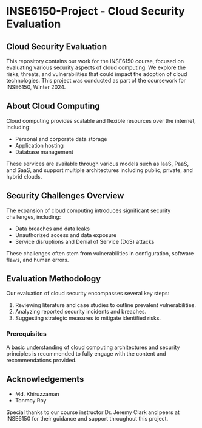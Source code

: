 # INSE6150-Project - Cloud Security Evaluation

## Cloud Security Evaluation

This repository contains our work for the INSE6150 course, focused on evaluating various security aspects of cloud computing. We explore the risks, threats,
and vulnerabilities that could impact the adoption of cloud technologies. This project was conducted as part of the coursework for INSE6150, Winter 2024.

## About Cloud Computing

Cloud computing provides scalable and flexible resources over the internet, including:
- Personal and corporate data storage
- Application hosting
- Database management

These services are available through various models such as IaaS, PaaS, and SaaS, 
and support multiple architectures including public, private, and hybrid clouds.

## Security Challenges Overview

The expansion of cloud computing introduces significant security challenges, including:
- Data breaches and data leaks
- Unauthorized access and data exposure
- Service disruptions and Denial of Service (DoS) attacks

These challenges often stem from vulnerabilities in configuration, software flaws, and human errors.

## Evaluation Methodology

Our evaluation of cloud security encompasses several key steps:
1. Reviewing literature and case studies to outline prevalent vulnerabilities.
2. Analyzing reported security incidents and breaches.
3. Suggesting strategic measures to mitigate identified risks.


### Prerequisites

A basic understanding of cloud computing architectures and security principles is recommended to fully engage with the content and recommendations provided.

## Acknowledgements

- Md. Khiruzzaman
- Tonmoy Roy

Special thanks to our course instructor Dr. Jeremy Clark and peers at INSE6150 for their guidance and support throughout this project.
